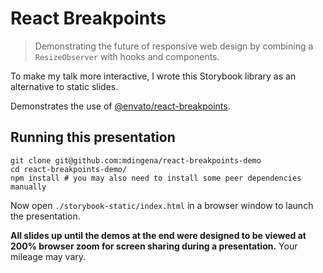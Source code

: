 # React Breakpoints

> Demonstrating the future of responsive web design by combining a `ResizeObserver` with hooks and components.

To make my talk more interactive, I wrote this Storybook library as an alternative to static slides.

Demonstrates the use of [@envato/react-breakpoints](https://github.com/envato/react-breakpoints).

## Running this presentation

```shell
git clone git@github.com:mdingena/react-breakpoints-demo
cd react-breakpoints-demo/
npm install # you may also need to install some peer dependencies manually
```

Now open `./storybook-static/index.html` in a browser window to launch the presentation.

**All slides up until the demos at the end were designed to be viewed at 200% browser zoom for screen sharing during a presentation.** Your mileage may vary.
